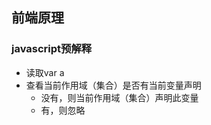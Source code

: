 <!-- toc -->
## 前端原理
### javascript预解释
  + 读取var a
  + 查看当前作用域（集合）是否有当前变量声明
    + 没有，则当前作用域（集合）声明此变量
    + 有，则忽略    
<!-- endtoc -->
